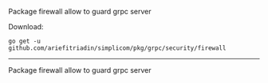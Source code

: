 Package firewall allow to guard grpc server

Download:
```shell
go get -u github.com/ariefitriadin/simplicom/pkg/grpc/security/firewall
```

* * *
Package firewall allow to guard grpc server
